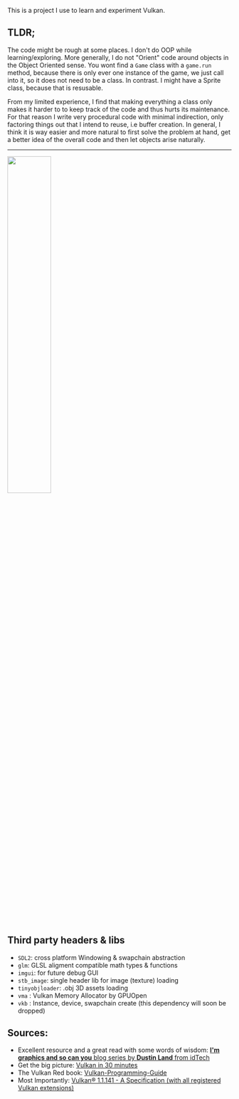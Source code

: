 This is a project I use to learn and experiment Vulkan.

## TLDR; 
The code might be rough at some places.
I don't do OOP while learning/exploring. More generally, I do not "Orient" code around objects in the Object Oriented sense.
You wont find a ``Game`` class with a ``game.run`` method, because there is only ever one instance of the game, we just call into it, so it does not need to be a class. In contrast. I might have a Sprite class, because that is resusable.

From my limited experience, I find that making everything a class only makes it harder to to keep track of the code and thus hurts its maintenance.
For that reason I write very procedural code with minimal indirection, only factoring things out that I intend to reuse, i.e buffer creation.
In general, I think it is way easier and more natural to first solve the problem at hand, get a better idea of the overall code and then let objects arise naturally.

--- 
<img src="https://github.com/AdlanSADOU/Vulkan_Renderer/blob/master/.misc/v0.1.gif" width="44%" height="44%">


## Third party headers & libs
- ```SDL2```: cross platform Windowing & swapchain abstraction
- ```glm```: GLSL aligment compatible math types & functions
- ```imgui```: for future debug GUI
- ```stb_image```: single header lib for image (texture) loading
- ```tinyobjloader```: .obj 3D assets loading
- ```vma``` : Vulkan Memory Allocator by GPUOpen
- ```vkb``` : Instance, device, swapchain create (this dependency will soon be dropped)
## Sources:
- Excellent resource and a great read with some words of wisdom: [**I'm graphics and so can you** blog series by **Dustin Land** from idTech](https://www.fasterthan.life/blog/2017/7/11/i-am-graphics-and-so-can-you-part-1)
- Get the big picture: [Vulkan in 30 minutes](https://renderdoc.org/vulkan-in-30-minutes.html)
- The Vulkan Red book: [Vulkan-Programming-Guide](https://www.amazon.com/Vulkan-Programming-Guide-Official-Learning/dp/0134464540)
- Most Importantly: [Vulkan® 1.1.141 - A Specification (with all registered Vulkan extensions)](https://www.khronos.org/registry/vulkan/specs/1.1-extensions/html/vkspec.html)
